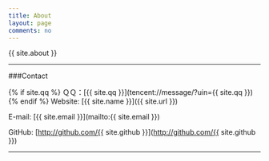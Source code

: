 ```yaml
---
title: About
layout: page
comments: no
---
```


{{ site.about }}

----

###Contact

{% if site.qq %}
ＱＱ：[{{ site.qq }}](tencent://message/?uin={{ site.qq }})
{% endif %}
Website: [{{ site.name }}]({{ site.url }})

E-mail: [{{ site.email }}](mailto:{{ site.email }})

GitHub: [http://github.com/{{ site.github }}](http://github.com/{{ site.github }})

----
